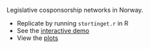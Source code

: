 Legislative cosponsorship networks in Norway.

- Replicate by running `stortinget.r` in R
- See the [interactive demo](http://briatte.org/stortinget)
- View the [plots](http://briatte.org/stortinget/plots.html)
